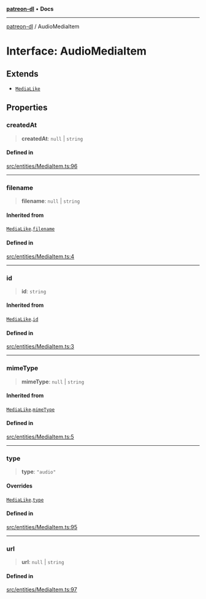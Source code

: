 [**patreon-dl**](../README.md) • **Docs**

***

[patreon-dl](../README.md) / AudioMediaItem

# Interface: AudioMediaItem

## Extends

- [`MediaLike`](MediaLike.md)

## Properties

### createdAt

> **createdAt**: `null` \| `string`

#### Defined in

[src/entities/MediaItem.ts:96](https://github.com/patrickkfkan/patreon-dl/blob/794996b6269a4df0afea77da4d86f16365f2adf5/src/entities/MediaItem.ts#L96)

***

### filename

> **filename**: `null` \| `string`

#### Inherited from

[`MediaLike`](MediaLike.md).[`filename`](MediaLike.md#filename)

#### Defined in

[src/entities/MediaItem.ts:4](https://github.com/patrickkfkan/patreon-dl/blob/794996b6269a4df0afea77da4d86f16365f2adf5/src/entities/MediaItem.ts#L4)

***

### id

> **id**: `string`

#### Inherited from

[`MediaLike`](MediaLike.md).[`id`](MediaLike.md#id)

#### Defined in

[src/entities/MediaItem.ts:3](https://github.com/patrickkfkan/patreon-dl/blob/794996b6269a4df0afea77da4d86f16365f2adf5/src/entities/MediaItem.ts#L3)

***

### mimeType

> **mimeType**: `null` \| `string`

#### Inherited from

[`MediaLike`](MediaLike.md).[`mimeType`](MediaLike.md#mimetype)

#### Defined in

[src/entities/MediaItem.ts:5](https://github.com/patrickkfkan/patreon-dl/blob/794996b6269a4df0afea77da4d86f16365f2adf5/src/entities/MediaItem.ts#L5)

***

### type

> **type**: `"audio"`

#### Overrides

[`MediaLike`](MediaLike.md).[`type`](MediaLike.md#type)

#### Defined in

[src/entities/MediaItem.ts:95](https://github.com/patrickkfkan/patreon-dl/blob/794996b6269a4df0afea77da4d86f16365f2adf5/src/entities/MediaItem.ts#L95)

***

### url

> **url**: `null` \| `string`

#### Defined in

[src/entities/MediaItem.ts:97](https://github.com/patrickkfkan/patreon-dl/blob/794996b6269a4df0afea77da4d86f16365f2adf5/src/entities/MediaItem.ts#L97)
